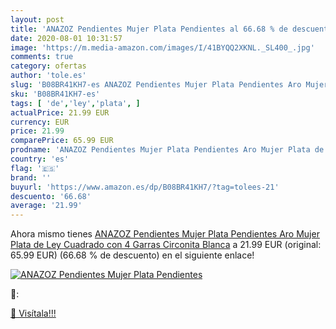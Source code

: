 ```yaml
---
layout: post
title: 'ANAZOZ Pendientes Mujer Plata Pendientes al 66.68 % de descuento'
date: 2020-08-01 10:31:57
image: 'https://m.media-amazon.com/images/I/41BYQQ2XKNL._SL400_.jpg'
comments: true
category: ofertas
author: 'tole.es'
slug: 'B08BR41KH7-es ANAZOZ Pendientes Mujer Plata Pendientes Aro Mujer Plata...'
sku: 'B08BR41KH7-es'
tags: [ 'de','ley','plata', ]
actualPrice: 21.99 EUR
currency: EUR
price: 21.99
comparePrice: 65.99 EUR
prodname: 'ANAZOZ Pendientes Mujer Plata Pendientes Aro Mujer Plata de Ley Cuadrado con 4 Garras Circonita Blanca'
country: 'es'
flag: '🇪🇸'
brand: ''
buyurl: 'https://www.amazon.es/dp/B08BR41KH7/?tag=tolees-21'
descuento: '66.68'
average: '21.99'
---
```


Ahora mismo tienes [ANAZOZ Pendientes Mujer Plata Pendientes Aro Mujer Plata de Ley Cuadrado con 4 Garras Circonita Blanca](https://www.amazon.es/dp/B08BR41KH7/?tag=tolees-21) a 21.99 EUR (original: 65.99 EUR) (66.68 %  de descuento) en el siguiente enlace!

[![ANAZOZ Pendientes Mujer Plata Pendientes](https://m.media-amazon.com/images/I/41BYQQ2XKNL._SL400_.jpg)](https://www.amazon.es/dp/B08BR41KH7/?tag=tolees-21)

🔎:


[🛒 Visítala!!!](https://www.amazon.es/dp/B08BR41KH7/?tag=tolees-21)
